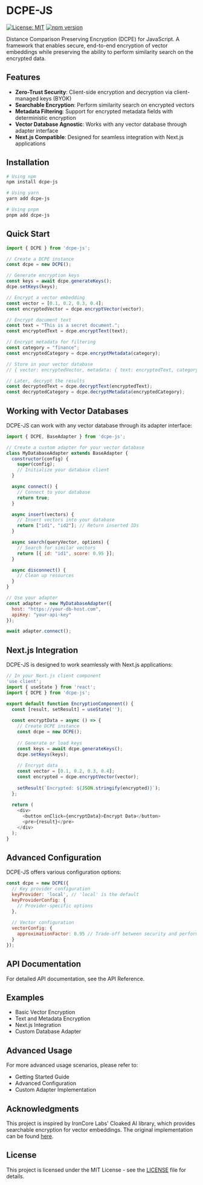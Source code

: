 # DCPE-JS

[![License: MIT](https://img.shields.io/badge/License-MIT-yellow.svg)](https://opensource.org/licenses/MIT)
[![npm version](https://badge.fury.io/js/dcpe-js.svg)](https://badge.fury.io/js/dcpe-js)

Distance Comparison Preserving Encryption (DCPE) for JavaScript. A framework that enables secure, end-to-end encryption of vector embeddings while preserving the ability to perform similarity search on the encrypted data.

## Features

- **Zero-Trust Security**: Client-side encryption and decryption via client-managed keys (BYOK)
- **Searchable Encryption**: Perform similarity search on encrypted vectors
- **Metadata Filtering**: Support for encrypted metadata fields with deterministic encryption
- **Vector Database Agnostic**: Works with any vector database through adapter interface
- **Next.js Compatible**: Designed for seamless integration with Next.js applications

## Installation

```bash
# Using npm
npm install dcpe-js

# Using yarn
yarn add dcpe-js

# Using pnpm
pnpm add dcpe-js
```

## Quick Start

```javascript
import { DCPE } from 'dcpe-js';

// Create a DCPE instance
const dcpe = new DCPE();

// Generate encryption keys
const keys = await dcpe.generateKeys();
dcpe.setKeys(keys);

// Encrypt a vector embedding
const vector = [0.1, 0.2, 0.3, 0.4];
const encryptedVector = dcpe.encryptVector(vector);

// Encrypt document text
const text = "This is a secret document.";
const encryptedText = dcpe.encryptText(text);

// Encrypt metadata for filtering
const category = "finance";
const encryptedCategory = dcpe.encryptMetadata(category);

// Store in your vector database
// { vector: encryptedVector, metadata: { text: encryptedText, category: encryptedCategory } }

// Later, decrypt the results
const decryptedText = dcpe.decryptText(encryptedText);
const decryptedCategory = dcpe.decryptMetadata(encryptedCategory);
```

## Working with Vector Databases

DCPE-JS can work with any vector database through its adapter interface:

```javascript
import { DCPE, BaseAdapter } from 'dcpe-js';

// Create a custom adapter for your vector database
class MyDatabaseAdapter extends BaseAdapter {
  constructor(config) {
    super(config);
    // Initialize your database client
  }

  async connect() {
    // Connect to your database
    return true;
  }

  async insert(vectors) {
    // Insert vectors into your database
    return ["id1", "id2"]; // Return inserted IDs
  }

  async search(queryVector, options) {
    // Search for similar vectors
    return [{ id: "id1", score: 0.95 }];
  }

  async disconnect() {
    // Clean up resources
  }
}

// Use your adapter
const adapter = new MyDatabaseAdapter({
  host: "https://your-db-host.com",
  apiKey: "your-api-key"
});

await adapter.connect();
```

## Next.js Integration

DCPE-JS is designed to work seamlessly with Next.js applications:

```javascript
// In your Next.js client component
'use client';
import { useState } from 'react';
import { DCPE } from 'dcpe-js';

export default function EncryptionComponent() {
  const [result, setResult] = useState('');
  
  const encryptData = async () => {
    // Create DCPE instance
    const dcpe = new DCPE();
    
    // Generate or load keys
    const keys = await dcpe.generateKeys();
    dcpe.setKeys(keys);
    
    // Encrypt data
    const vector = [0.1, 0.2, 0.3, 0.4];
    const encrypted = dcpe.encryptVector(vector);
    
    setResult(`Encrypted: ${JSON.stringify(encrypted)}`);
  };
  
  return (
    <div>
      <button onClick={encryptData}>Encrypt Data</button>
      <pre>{result}</pre>
    </div>
  );
}
```

## Advanced Configuration

DCPE-JS offers various configuration options:

```javascript
const dcpe = new DCPE({
  // Key provider configuration
  keyProvider: 'local', // 'local' is the default
  keyProviderConfig: {
    // Provider-specific options
  },
  
  // Vector configuration
  vectorConfig: {
    approximationFactor: 0.95 // Trade-off between security and performance
  }
});
```

## API Documentation

For detailed API documentation, see the API Reference.

## Examples

- Basic Vector Encryption
- Text and Metadata Encryption
- Next.js Integration
- Custom Database Adapter

## Advanced Usage

For more advanced usage scenarios, please refer to:
- Getting Started Guide
- Advanced Configuration
- Custom Adapter Implementation

## Acknowledgments

This project is inspired by IronCore Labs' Cloaked AI library, which provides searchable encryption for vector embeddings. The original implementation can be found [here](https://github.com/IronCoreLabs/ironcore-alloy).


## License

This project is licensed under the MIT License - see the [LICENSE](./LICENSE) file for details.

```
